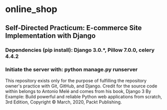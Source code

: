 # online_shop
## Self-Directed Practicum: E-commerce Site Implementation with Django

### Dependencies (pip install): Django 3.0.\*, Pillow 7.0.0, celery 4.4.2

### Initiate the server with: python manage.py runserver

This repository exists only for the purpose of fulfilling the repository owner's practice with Git, GitHub, and Django.  Credit for the source code within belongs to Antonio Melé and comes from his book, Django 3 By Example: Build powerful and reliable Python web applications from scratch, 3rd Edition, Copyright &#169; March, 2020, Packt Publishing.
